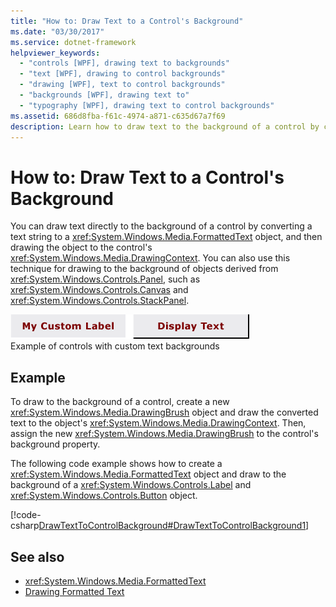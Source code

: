 ```yaml
---
title: "How to: Draw Text to a Control's Background"
ms.date: "03/30/2017"
ms.service: dotnet-framework
helpviewer_keywords: 
  - "controls [WPF], drawing text to backgrounds"
  - "text [WPF], drawing to control backgrounds"
  - "drawing [WPF], text to control backgrounds"
  - "backgrounds [WPF], drawing text to"
  - "typography [WPF], drawing text to control backgrounds"
ms.assetid: 686d8fba-f61c-4974-a871-c635d67a7f69
description: Learn how to draw text to the background of a control by converting a text string to a FormattedText object and drawing it to the control's DrawingContext. 
---
```

# How to: Draw Text to a Control's Background

You can draw text directly to the background of a control by converting a text string to a <xref:System.Windows.Media.FormattedText> object, and then drawing the object to the control's <xref:System.Windows.Media.DrawingContext>. You can also use this technique for drawing to the background of objects derived from <xref:System.Windows.Controls.Panel>, such as <xref:System.Windows.Controls.Canvas> and <xref:System.Windows.Controls.StackPanel>.

![Screenshot of controls displaying text as background.](./media/how-to-draw-text-to-a-control-background/draw-text-background.png "DrawText2Background01")\
Example of controls with custom text backgrounds

## Example

To draw to the background of a control, create a new <xref:System.Windows.Media.DrawingBrush> object and draw the converted text to the object's <xref:System.Windows.Media.DrawingContext>. Then, assign the new <xref:System.Windows.Media.DrawingBrush> to the control's background property.

The following code example shows how to create a <xref:System.Windows.Media.FormattedText> object and draw to the background of a <xref:System.Windows.Controls.Label> and <xref:System.Windows.Controls.Button> object.

[!code-csharp[DrawTextToControlBackground#DrawTextToControlBackground1](~/samples/snippets/csharp/VS_Snippets_Wpf/DrawTextToControlBackground/CSHARP/Window1.xaml.cs#drawtexttocontrolbackground1)]

## See also

- <xref:System.Windows.Media.FormattedText>
- [Drawing Formatted Text](drawing-formatted-text.md)
